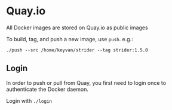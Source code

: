# Quay.io

All Docker images are stored on Quay.io as public images

To build, tag, and push a new image, use `push`. e.g.:

`./push --src /home/keyvan/strider --tag strider:1.5.0`


## Login

In order to push or pull from Quay, you first need to login once to authenticate the Docker daemon.

Login with `./login`
